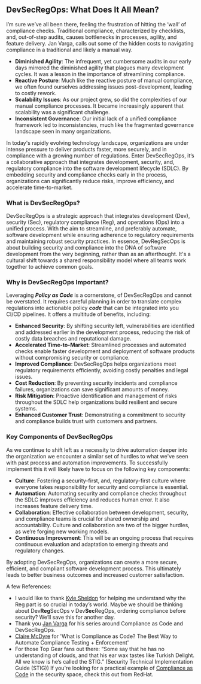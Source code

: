 ## DevSecRegOps:  What Does It All Mean?
I’m sure we’ve all been there, feeling the frustration of hitting the ‘wall’ of compliance checks.  Traditional compliance, characterized by checklists, and, out-of-step audits, causes bottlenecks in processes, agility, and feature delivery.  Jan Varga, calls out some of the hidden costs to navigating compliance in a traditional and likely a manual way.
- **Diminished Agility**: The infrequent, yet cumbersome audits in our early days mirrored the diminished agility that plagues many development cycles. It was a lesson in the importance of streamlining compliance.
- **Reactive Posture**: Much like the reactive posture of manual compliance, we often found ourselves addressing issues post-development, leading to costly rework.
- **Scalability Issues**: As our project grew, so did the complexities of our manual compliance processes. It became increasingly apparent that scalability was a significant challenge.
- **Inconsistent Governance**: Our initial lack of a unified compliance framework led to inconsistencies, much like the fragmented governance landscape seen in many organizations.

In today's rapidly evolving technology landscape, organizations are under intense pressure to deliver products faster, more securely, and in compliance with a growing number of regulations. Enter DevSecRegOps, it’s a collaborative approach that integrates development, security, and, regulatory compliance into the software development lifecycle (SDLC). By embedding security and compliance checks early in the process, organizations can significantly reduce risks, improve efficiency, and accelerate time-to-market.

### What is DevSecRegOps?
DevSecRegOps is a strategic approach that integrates development (Dev), security (Sec), regulatory compliance (Reg), and operations (Ops) into a unified process. With the aim to streamline, and preferably automate, software development while ensuring adherence to regulatory requirements and maintaining robust security practices.
In essence, DevRegSecOps is about building security and compliance into the DNA of software development from the very beginning, rather than as an afterthought. It's a cultural shift towards a shared responsibility model where all teams work together to achieve common goals.

### Why is DevSecRegOps Important?
Leveraging ***Policy as Code*** is a cornerstone, of DevSecRegOps and cannot be overstated.  It requires careful planning in order to translate complex regulations into actionable policy ***code*** that can be integrated into you CI/CD pipelines.  It offers a multitude of benefits, including:
- **Enhanced Security**: By shifting security left, vulnerabilities are identified and addressed earlier in the development process, reducing the risk of costly data breaches and reputational damage.
- **Accelerated Time-to-Market**: Streamlined processes and automated checks enable faster development and deployment of software products without compromising security or compliance.
- **Improved Compliance**: DevSecRegOps helps organizations meet regulatory requirements efficiently, avoiding costly penalties and legal issues.
- **Cost Reduction**: By preventing security incidents and compliance failures, organizations can save significant amounts of money.
- **Risk Mitigation**: Proactive identification and management of risks throughout the SDLC help organizations build resilient and secure systems.
- **Enhanced Customer Trust**: Demonstrating a commitment to security and compliance builds trust with customers and partners.

### Key Components of DevSecRegOps
As we continue to shift left as a necessity to drive automation deeper into the organization we encounter a similar set of hurdles to what we've seen with past process and automation improvements.    To successfully implement this it will likely have to focus on the following key components:
- **Culture**: Fostering a security-first, and, regulatory-first culture where everyone takes responsibility for security and compliance is essential.
- **Automation**: Automating security and compliance checks throughout the SDLC improves efficiency and reduces human error.  It also increases feature delivery time.
- **Collaboration**: Effective collaboration between development, security, and compliance teams is crucial for shared ownership and accountability.  Culture and collaboration are two of the bigger hurdles, as we’re forging new working models.
- **Continuous Improvement**: This will be an ongoing process that requires continuous evaluation and adaptation to emerging threats and regulatory changes.

By adopting DevSecRegOps, organizations can create a more secure, efficient, and compliant software development process. This ultimately leads to better business outcomes and increased customer satisfaction.


A few References:
- I would like to thank [Kyle Sheldon](https://www.linkedin.com/in/kylebsheldon/) for helping me understand why the Reg part is so crucial in today’s world.   Maybe we should be thinking about Dev**Reg**SecOps v Dev**Sec**RegOps, ordering compliance before security?   We’ll save this for another day.
- Thank you [Jan Varga](https://www.linkedin.com/pulse/devsecregops-jan-varga-3j7de/?trackingId=IP4FzMzHSSeKsm76Be13kg%3D%3D) for his series around Compliance as Code and DevSecRegOps.
- [Claire McDyre](https://www.puppet.com/blog/compliance-as-code#:~:text=Compliance%20as%20code%20means%20writing,%2C%20DISA%20STIG%2C%20and%20more.) for 'What is Compliance as Code? The Best Way to Automate Compliance Testing + Enforcement'
- For those Top Gear fans out there:  “Some say that he has no understanding of clouds, and that his ear wax tastes like Turkish Delight. All we know is he’s called the STIG.” (Security Technical Implementation Guide (STIG))  If you're looking for a practical example of [Compliance as Code](https://www.redhat.com/en/blog/compliance-code-extending-compliance-automation-process-improvement) in the security space, check this out from RedHat.
